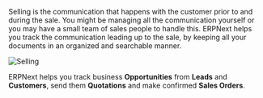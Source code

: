 Selling is the communication that happens with the customer prior to and
during the sale. You might be managing all the communication yourself or you
may have a small team of sales people to handle this. ERPNext helps you track
the communication leading up to the sale, by keeping all your documents in an
organized and searchable manner.  

![Selling](/assets/manual_erpnext_com/old_images/erpnext/selling-image.png)

ERPNext helps you track business **Opportunities** from **Leads** and
**Customers**, send them **Quotations** and make confirmed **Sales Orders**.

